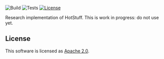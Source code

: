 ![Build](https://github.com/asonnino/hotstuff/workflows/Build/badge.svg)
![Tests](https://github.com/asonnino/hotstuff/workflows/Tests/badge.svg)
[![License](https://img.shields.io/badge/license-Apache-green.svg)](LICENSE)

Research implementation of HotStuff. This is work in progress: do not use yet.

## License
This software is licensed as [Apache 2.0](LICENSE).
